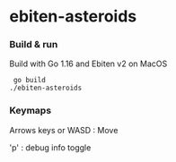 # ebiten-asteroids

### Build & run

Build with Go 1.16 and Ebiten v2 on MacOS

     go build
    ./ebiten-asteroids

### Keymaps

Arrows keys or WASD : Move

'p' : debug info toggle
